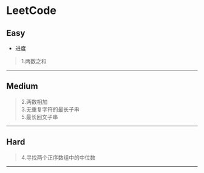 # LeetCode
## Easy
+ 进度
> 1.两数之和  
---
## Medium
> 2.两数相加  
3.无重复字符的最长子串  
5.最长回文子串  
---
## Hard
> 4.寻找两个正序数组中的中位数  
---